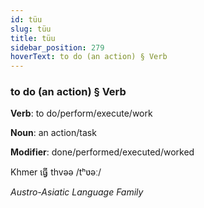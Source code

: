 ```yaml
---
id: tüu
slug: tüu
title: tüu
sidebar_position: 279
hoverText: to do (an action) § Verb
---
```


### to do (an action) § Verb

**Verb**: to do/perform/execute/work

**Noun**: an action/task

**Modifier**: done/performed/executed/worked

Khmer ធ្វើ thvəə /tʰʋəː/

*Austro-Asiatic Language Family*